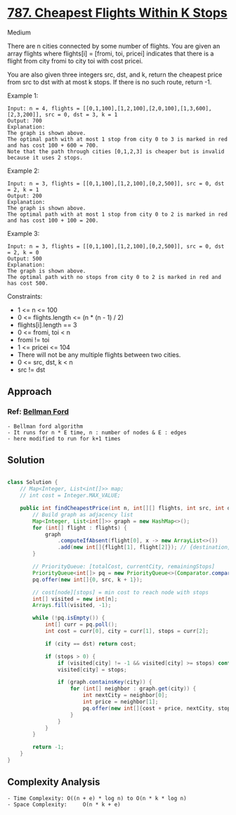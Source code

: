 # [787. Cheapest Flights Within K Stops](https://leetcode.com/problems/cheapest-flights-within-k-stops/)
Medium


There are n cities connected by some number of flights. You are given an array flights where flights[i] = [fromi, toi, pricei] indicates that there is a flight from city fromi to city toi with cost pricei.

You are also given three integers src, dst, and k, return the cheapest price from src to dst with at most k stops. If there is no such route, return -1.

 

Example 1:
```
Input: n = 4, flights = [[0,1,100],[1,2,100],[2,0,100],[1,3,600],[2,3,200]], src = 0, dst = 3, k = 1
Output: 700
Explanation:
The graph is shown above.
The optimal path with at most 1 stop from city 0 to 3 is marked in red and has cost 100 + 600 = 700.
Note that the path through cities [0,1,2,3] is cheaper but is invalid because it uses 2 stops.
```
Example 2:
```
Input: n = 3, flights = [[0,1,100],[1,2,100],[0,2,500]], src = 0, dst = 2, k = 1
Output: 200
Explanation:
The graph is shown above.
The optimal path with at most 1 stop from city 0 to 2 is marked in red and has cost 100 + 100 = 200.
```
Example 3:
```
Input: n = 3, flights = [[0,1,100],[1,2,100],[0,2,500]], src = 0, dst = 2, k = 0
Output: 500
Explanation:
The graph is shown above.
The optimal path with no stops from city 0 to 2 is marked in red and has cost 500.
``` 

Constraints:
- 1 <= n <= 100
- 0 <= flights.length <= (n * (n - 1) / 2)
- flights[i].length == 3
- 0 <= fromi, toi < n
- fromi != toi
- 1 <= pricei <= 104
- There will not be any multiple flights between two cities.
- 0 <= src, dst, k < n
- src != dst

## Approach
### Ref: [Bellman Ford](https://github.com/dipjul/NeetCode-150/blob/9a8121cc3db395bc2b180b56c88524c678b72d03/Algorithms/4.Bellman-ford.md)
```
- Bellman ford algorithm
- It runs for n * E time, n : number of nodes & E : edges
- here modified to run for k+1 times
```

## Solution
```java

class Solution {
    // Map<Integer, List<int[]>> map;
    // int cost = Integer.MAX_VALUE;

    public int findCheapestPrice(int n, int[][] flights, int src, int dst, int k) {
        // Build graph as adjacency list
        Map<Integer, List<int[]>> graph = new HashMap<>();
        for (int[] flight : flights) {
            graph
                .computeIfAbsent(flight[0], x -> new ArrayList<>())
                .add(new int[]{flight[1], flight[2]}); // {destination, cost}
        }

        // PriorityQueue: [totalCost, currentCity, remainingStops]
        PriorityQueue<int[]> pq = new PriorityQueue<>(Comparator.comparingInt(a -> a[0]));
        pq.offer(new int[]{0, src, k + 1});

        // cost[node][stops] = min cost to reach node with stops
        int[] visited = new int[n];
        Arrays.fill(visited, -1);

        while (!pq.isEmpty()) {
            int[] curr = pq.poll();
            int cost = curr[0], city = curr[1], stops = curr[2];

            if (city == dst) return cost;

            if (stops > 0) {
                if (visited[city] != -1 && visited[city] >= stops) continue;
                visited[city] = stops;

                if (graph.containsKey(city)) {
                    for (int[] neighbor : graph.get(city)) {
                        int nextCity = neighbor[0];
                        int price = neighbor[1];
                        pq.offer(new int[]{cost + price, nextCity, stops - 1});
                    }
                }
            }
        }

        return -1;   
    }
}

```

## Complexity Analysis
```
- Time Complexity: O((n + e) * log n) to O(n * k * log n)
- Space Complexity: 	O(n * k + e)
```
